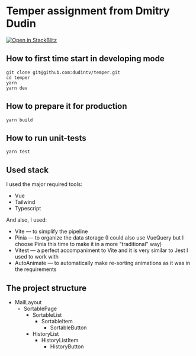 # Temper assignment from Dmitry Dudin

[![Open in StackBlitz](https://developer.stackblitz.com/img/open_in_stackblitz.svg)](https://stackblitz.com/github/dudintv/temper)

## How to first time start in developing mode

```
git clone git@github.com:dudintv/temper.git
cd temper
yarn
yarn dev
```

## How to prepare it for production

```
yarn build
```

## How to run unit-tests

```
yarn test
```

## Used stack

I used the major required tools:
* Vue
* Tailwind
* Typescript

And also, I used:
* Vite — to simplify the pipeline
* Pinia — to organize the data storage (I could also use VueQuery but I choose Pinia this time to make it in a more "traditional" way)
* Vitest — a perfect accompaniment to Vite and it is very similar to Jest I used to work with
* AutoAnimate — to automatically make re-sorting animations as it was in the requirements


## The project structure

* MailLayout
  * SortablePage
    * SortableList
      * SortableItem
        * SortableButton
    * HistoryList
      * HistoryListItem
          * HistoryButton
  
